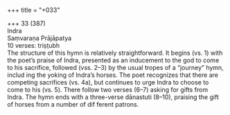 +++
title = "+033"

+++
33 (387)  
Indra  
Saṃvaraṇa Prājāpatya  
10 verses: triṣṭubh  
The structure of this hymn is relatively straightforward. It begins (vs. 1) with  the poet’s praise of Indra, presented as an inducement to the god to come to his  sacrifice, followed (vss. 2–3) by the usual tropes of a “journey” hymn, includ ing the yoking of Indra’s horses. The poet recognizes that there are competing  sacrifices (vs. 4a), but continues to urge Indra to choose to come to his (vs. 5).  There follow two verses (6–7) asking for gifts from Indra. The hymn ends with  a three-verse dānastuti (8–10), praising the gift of horses from a number of dif ferent patrons.  